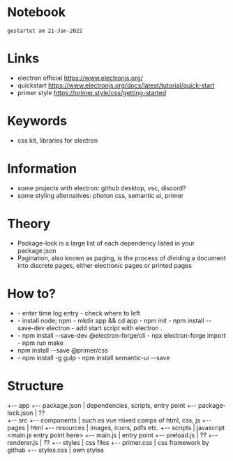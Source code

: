 # Notebook
`gestartet am 21-Jan-2022`  

# Links
- electron official
    https://www.electronjs.org/
- quickstart
    https://www.electronjs.org/docs/latest/tutorial/quick-start
- primer style
    https://primer.style/css/getting-started

# Keywords
- css kit, libraries for electron

# Information
- some projects with electron: github desktop, vsc, discord?
- some styling alternatives: photon css, semantic ui, primer

# Theory
- <what is package-lock.json>
    Package-lock is a large list of each dependency listed in your package.json

- <what is pagination>
    Pagination, also known as paging, is the process of dividing a document into discrete pages, either electronic pages or printed pages

# How to?
- <start to work>
    - enter time log entry
    - check where to left

- <getting started>
    - install node; npm
    - mkdir app && cd app
    - npm init
    - npm install --save-dev electron
    - add start script with electron . 

- <packaging and dist through electron forge>
    - npm install --save-dev @electron-forge/cli
    - npx electron-forge import
    - npm run make

- <install and use primer>
    npm install --save @primer/css

- <install semantic ui>
    - npm install -g gulp
    - npm install semantic-ui --save

# Structure
+-- app
    +-- package.json                | dependencies, scripts, entry point
    +-- package-lock.json           | ??                  
    +-- src
        +-- components              | such as vue mixed comps of html, css, js
        +-- pages                   | html
        +-- resources               | images, icons, pdfs etc.
        +-- scripts                 | javascript <main.js entry point here>
            +-- main.js                 | entry point
            +-- preload.js              | ??
            +-- renderer.js             | ??
        +-- styles                  | css files
            +-- primer.css              | css framework by github
            +-- styles.css              | own styles